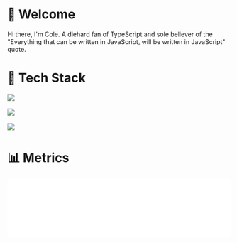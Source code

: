 # 👋 Welcome

Hi there, I'm Cole. A diehard fan of TypeScript and sole believer of the "Everything that can be written in JavaScript, will be written in JavaScript" quote. 

# 🧰 Tech Stack

![](https://skillicons.dev/icons?i=ts,js,nodejs,bun,deno)

![](https://skillicons.dev/icons?i=react,nextjs,tailwind,sass,vite)

![](https://skillicons.dev/icons?i=postgres,mysql,sqlite,redis,mongodb)

# 📊 Metrics

<picture>
  <img src="/github-metrics.svg" alt="GitHub Metrics" draggable="false">
</picture>